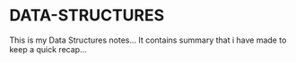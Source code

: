 # DATA-STRUCTURES
This is my Data Structures notes...
It contains summary that i have made to keep a quick recap...



